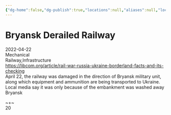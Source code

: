 ```yaml
---
{"dg-home":false,"dg-publish":true,"locations":null,"aliases":null,"location":null,"title":"Bryansk Derailed Railway","tag":null,"date":null,"permalink":"/bryansk-derailed-railway/","dgHomeLink":true,"dgPassFrontmatter":true}
---
```



# Bryansk Derailed Railway

2022-04-22  
Mechanical  
Railway,Infrastructure  
https://libcom.org/article/rail-war-russia-ukraine-borderland-facts-and-its-checking  
April 22, the railway was damaged in the direction of Bryansk military unit, along which equipment and ammunition are being transported to Ukraine. Local media say it was only because of the embankment was washed away  
Bryansk

~+~  
20
